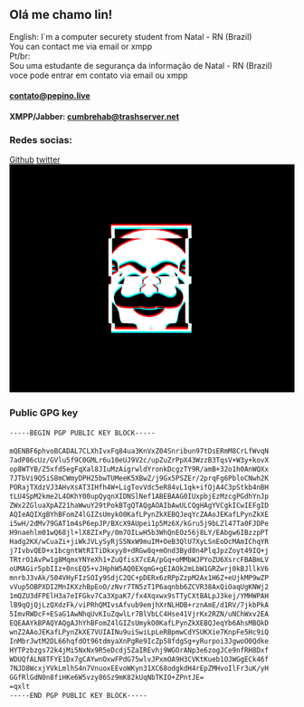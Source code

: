 ## Olá me chamo lin!
English:
I`m a computer securety student from Natal - RN (Brazil)  
You can contact me via email or xmpp  
Pt/br:  
Sou uma estudante de segurança da informação de Natal - RN (Brazil)  
voce pode entrar em contato via email ou xmpp  
#### contato@pepino.live
#### XMPP/Jabber: cumbrehab@trashserver.net
### Redes socias:  
[Github](https://github.com/Lin1337) 
[twitter](https://twitter.com/Pepinoselvagem)  
![fsociety](https://raw.githubusercontent.com/Lin1337/info/gh-pages/fsociety.gif)  

### Public GPG key
```
-----BEGIN PGP PUBLIC KEY BLOCK-----

mQENBF6phvoBCADAL7CLXhIvxFq84ua3KnVxZ04Snribun97tDsERmM8CrLfWvqN
7adP86cUz/GVlu5f9C0GMLr6u10eUJ9V2c/upZuZrPpX43WzzB3TqsV+W3y+kovX
op8WTYB/Z5xfd5egFqXal8JIuMzAigrwldYronkDcgzTY9R/amB+32o1h0AnWQXx
7JTbVi9Q5iS8mCWmyDPH25bwTUMeeK5XBwZ/j9Gx5PSZEr/2prqFg6PbloCNwh2K
PORajTXdzVJ3AHvXsAT3IHfh4W+LigTovVdc5eR84vL1qk+ifQjA4C3pStkb4nBH
tLU4SpM2kme2L4OKhY00upQyqnXIDNSlNef1ABEBAAG0IUxpbjEzMzcgPGdhYnJp
ZWx2ZGluaXpAZ21haWwuY29tPokBTgQTAQgAOAIbAwULCQgHAgYVCgkICwIEFgID
AQIeAQIXgBYhBFomZ4lGIZsUmykO0KafLPynZkXEBQJeqYcZAAoJEKafLPynZkXE
i5wH/2dMv79GAT1m4sP6epJP/BXcX9AUpei1p5Mz6X/kGru5j9bLZl47Ta0FJDPe
H9naehlm01wQ68jl+lX8ZIxPy/0m7OILwH5b3WhQnEOz56j8LY/EAbgw6IBzzpPT
Hadg2KX/wCuaZi+jiWkJVLySyRjS5NxW9muIM+OeB3QlU7XyLSnEoDcMAmIChqYR
j7IvbvQED+x1bcgntWtRITiDkxyy8+dRGw8q+mOnd3Byd8n4PlqJpzZoyt49IQ+j
TRtrO1AvPw1g8MqmxYNYeXh1+ZuQfisX7cEA/pGq+oMMbWJPYoZU6XsrcFBABmLV
oUMAGir5pbIIz+0nsEQ5+vJHphW5AQ0EXqmG+gEIAOk2mLbW1GRZwrj0kBJllkV6
mnrbJ3vAk/504VHyFIzSOIy9SdjC2QC+pDERx6zRPpZzpM2Ax1H6Z+eUjkMP9wZP
vVup5OBPXDI2MnIKXzhBpEoO/zNvr7TN5zT1P6aqnbb6ZCVR38AxQiOaqUgKNWj2
1mQZU3dFPElH3a7eIFGkv7Ca3XpaK7/fx4Xqxwx9sTTyCXtBALpJ3kej/YMHWPAH
lB9qQjQjLzQXdzFk/viPRhQMIvsAfvub9emjhXrNLHDB+rznAmE/d1RV/7jkbPkA
5ImvRWDcF+ESaG1AwNhqUvKIuZqwlLr7BlVbLC4Hse41VjrKx2RZN/uNChWxv2EA
EQEAAYkBPAQYAQgAJhYhBFomZ4lGIZsUmykO0KafLPynZkXEBQJeqYb6AhsMBQkD
wnZ2AAoJEKafLPynZkXE7VUIAINu9uiSwiLpLeRBpmwCdYSUKXie7KnpFe5Hc9iQ
InMbrJwtM2DL66hqfdOt96tdmyaXnPgRe9IcZp58fdgSg+yRurpoi3JgwoO0Qdke
HYTPzbzgs72k4jMi5NxNx9R5eDcdj5ZaIREvhj9WGOrANp3e6zogJCe9nfRH8Dxf
WDUQfALN8TFYE1Dx7gCAYwnOxwFPdG75wlvJPxmOA9H3CVKtKueb1OJWGgECk46f
7NJD8WcxjYVkLmlhS4n7VnuoxEEvoWKyn31XC68odgkdH4rEpZMHvoIlFr3uK/yH
GGfRlGdN0n8fiHKe6W5vzy86Sz9mK82kUqNbTKIO+ZPntJE=
=qxlt
-----END PGP PUBLIC KEY BLOCK-----

```
